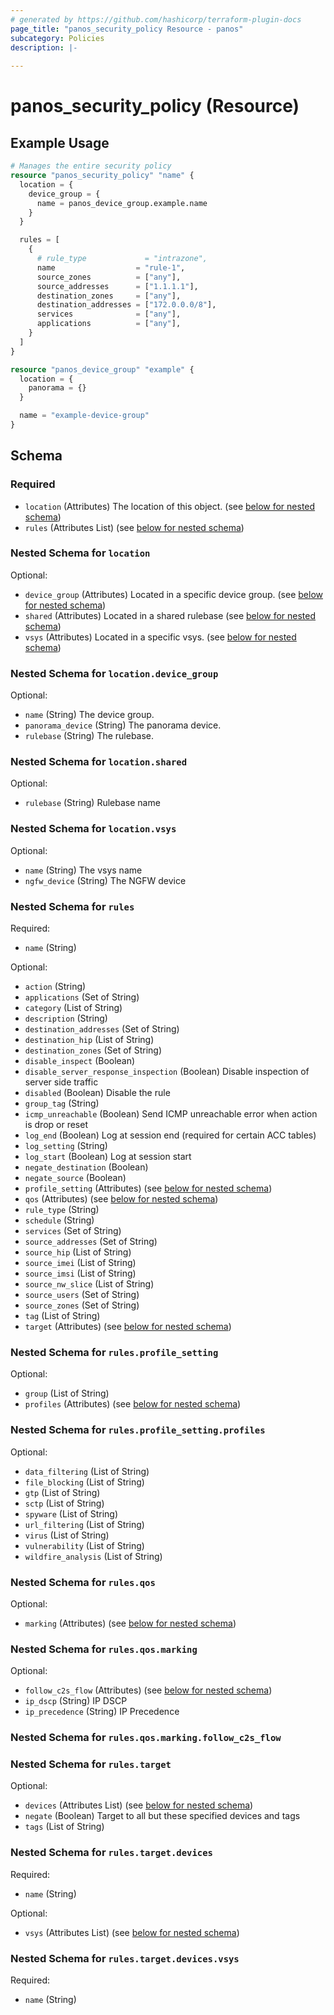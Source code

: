 ```yaml
---
# generated by https://github.com/hashicorp/terraform-plugin-docs
page_title: "panos_security_policy Resource - panos"
subcategory: Policies
description: |-
  
---
```


# panos_security_policy (Resource)



## Example Usage

```terraform
# Manages the entire security policy
resource "panos_security_policy" "name" {
  location = {
    device_group = {
      name = panos_device_group.example.name
    }
  }

  rules = [
    {
      # rule_type             = "intrazone",
      name                  = "rule-1",
      source_zones          = ["any"],
      source_addresses      = ["1.1.1.1"],
      destination_zones     = ["any"],
      destination_addresses = ["172.0.0.0/8"],
      services              = ["any"],
      applications          = ["any"],
    }
  ]
}

resource "panos_device_group" "example" {
  location = {
    panorama = {}
  }

  name = "example-device-group"
}
```

<!-- schema generated by tfplugindocs -->
## Schema

### Required

- `location` (Attributes) The location of this object. (see [below for nested schema](#nestedatt--location))
- `rules` (Attributes List) (see [below for nested schema](#nestedatt--rules))

<a id="nestedatt--location"></a>
### Nested Schema for `location`

Optional:

- `device_group` (Attributes) Located in a specific device group. (see [below for nested schema](#nestedatt--location--device_group))
- `shared` (Attributes) Located in a shared rulebase (see [below for nested schema](#nestedatt--location--shared))
- `vsys` (Attributes) Located in a specific vsys. (see [below for nested schema](#nestedatt--location--vsys))

<a id="nestedatt--location--device_group"></a>
### Nested Schema for `location.device_group`

Optional:

- `name` (String) The device group.
- `panorama_device` (String) The panorama device.
- `rulebase` (String) The rulebase.


<a id="nestedatt--location--shared"></a>
### Nested Schema for `location.shared`

Optional:

- `rulebase` (String) Rulebase name


<a id="nestedatt--location--vsys"></a>
### Nested Schema for `location.vsys`

Optional:

- `name` (String) The vsys name
- `ngfw_device` (String) The NGFW device



<a id="nestedatt--rules"></a>
### Nested Schema for `rules`

Required:

- `name` (String)

Optional:

- `action` (String)
- `applications` (Set of String)
- `category` (List of String)
- `description` (String)
- `destination_addresses` (Set of String)
- `destination_hip` (List of String)
- `destination_zones` (Set of String)
- `disable_inspect` (Boolean)
- `disable_server_response_inspection` (Boolean) Disable inspection of server side traffic
- `disabled` (Boolean) Disable the rule
- `group_tag` (String)
- `icmp_unreachable` (Boolean) Send ICMP unreachable error when action is drop or reset
- `log_end` (Boolean) Log at session end (required for certain ACC tables)
- `log_setting` (String)
- `log_start` (Boolean) Log at session start
- `negate_destination` (Boolean)
- `negate_source` (Boolean)
- `profile_setting` (Attributes) (see [below for nested schema](#nestedatt--rules--profile_setting))
- `qos` (Attributes) (see [below for nested schema](#nestedatt--rules--qos))
- `rule_type` (String)
- `schedule` (String)
- `services` (Set of String)
- `source_addresses` (Set of String)
- `source_hip` (List of String)
- `source_imei` (List of String)
- `source_imsi` (List of String)
- `source_nw_slice` (List of String)
- `source_users` (Set of String)
- `source_zones` (Set of String)
- `tag` (List of String)
- `target` (Attributes) (see [below for nested schema](#nestedatt--rules--target))

<a id="nestedatt--rules--profile_setting"></a>
### Nested Schema for `rules.profile_setting`

Optional:

- `group` (List of String)
- `profiles` (Attributes) (see [below for nested schema](#nestedatt--rules--profile_setting--profiles))

<a id="nestedatt--rules--profile_setting--profiles"></a>
### Nested Schema for `rules.profile_setting.profiles`

Optional:

- `data_filtering` (List of String)
- `file_blocking` (List of String)
- `gtp` (List of String)
- `sctp` (List of String)
- `spyware` (List of String)
- `url_filtering` (List of String)
- `virus` (List of String)
- `vulnerability` (List of String)
- `wildfire_analysis` (List of String)



<a id="nestedatt--rules--qos"></a>
### Nested Schema for `rules.qos`

Optional:

- `marking` (Attributes) (see [below for nested schema](#nestedatt--rules--qos--marking))

<a id="nestedatt--rules--qos--marking"></a>
### Nested Schema for `rules.qos.marking`

Optional:

- `follow_c2s_flow` (Attributes) (see [below for nested schema](#nestedatt--rules--qos--marking--follow_c2s_flow))
- `ip_dscp` (String) IP DSCP
- `ip_precedence` (String) IP Precedence

<a id="nestedatt--rules--qos--marking--follow_c2s_flow"></a>
### Nested Schema for `rules.qos.marking.follow_c2s_flow`




<a id="nestedatt--rules--target"></a>
### Nested Schema for `rules.target`

Optional:

- `devices` (Attributes List) (see [below for nested schema](#nestedatt--rules--target--devices))
- `negate` (Boolean) Target to all but these specified devices and tags
- `tags` (List of String)

<a id="nestedatt--rules--target--devices"></a>
### Nested Schema for `rules.target.devices`

Required:

- `name` (String)

Optional:

- `vsys` (Attributes List) (see [below for nested schema](#nestedatt--rules--target--devices--vsys))

<a id="nestedatt--rules--target--devices--vsys"></a>
### Nested Schema for `rules.target.devices.vsys`

Required:

- `name` (String)